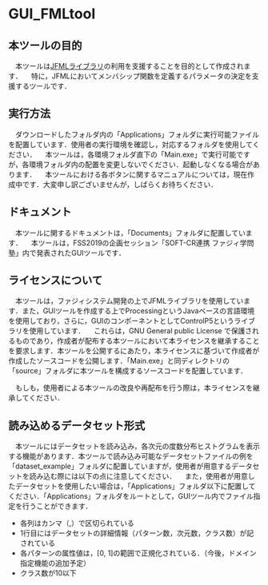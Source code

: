 # GUI_FMLtool

## 本ツールの目的

　本ツールは[JFMLライブラリ](https://www.uco.es/JFML/)の利用を支援することを目的として作成されます．
　特に，JFMLにおいてメンバシップ関数を定義するパラメータの決定を支援するツールです．

## 実行方法

　ダウンロードしたフォルダ内の「Applications」フォルダに実行可能ファイルを配置しています．使用者の実行環境を確認し，対応するフォルダを使用してください．
　本ツールは，各環境フォルダ直下の「Main.exe」で実行可能ですが，各環境フォルダ内の配置を変更しないでください．起動しなくなる場合があります．
　本ツールにおける各ボタンに関するマニュアルについては，現在作成中です．大変申し訳ございませんが，しばらくお待ちください．

## ドキュメント

　本ツールに関するドキュメントは，「Documents」フォルダに配置しています．
　本ツールは，FSS2019の企画セッション「SOFT-CR連携 ファジィ学問塾」内で発表されたGUIツールです．

## ライセンスについて

　本ツールは，ファジィシステム開発の上でJFMLライブラリを使用しています．また，GUIツールを作成する上でProcessingというJavaベースの言語環境を使用しており，さらに，GUIのコンポーネントとしてControlP5というライブラリを使用しています．
　これらは，GNU General public License で保護されるものであり，作成者が配布する本ツールにおいて本ライセンスを継承することを要求します．本ツールを公開するにあたり，本ライセンスに基づいて作成者が作成したソースコードを公開します．「Main.exe」と同ディレクトリの「source」フォルダに本ツールを構成するソースコードを配置しています．

　もしも，使用者による本ツールの改良や再配布を行う際は，本ライセンスを継承してください．

## 読み込めるデータセット形式

　本ツールにはデータセットを読み込み，各次元の度数分布ヒストグラムを表示する機能があります．本ツールで読み込み可能なデータセットファイルの例を「dataset_example」フォルダに配置していますが，使用者が用意するデータセットを読み込む際には以下の点に注意してください．
　また，使用者が用意したデータセットを使用したい場合は，「Applications」フォルダ以下に配置してください．「Applications」フォルダをルートとして，GUIツール内でファイル指定を行うことができます．

 + 各列はカンマ（,）で区切られている
 + 1行目にはデータセットの詳細情報（パターン数，次元数，クラス数）が記されている
 + 各パターンの属性値は，[0, 1]の範囲で正規化されている．（今後，ドメイン指定機能の追加予定）
 + クラス数が10以下
　


　
